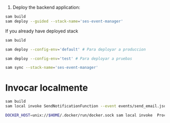 1. Deploy the backend application:

```sh
sam build
sam deploy --guided --stack-name='ses-event-manager'
```

If you already have deployed stack

```sh
sam build 

```

```sh
sam deploy --config-env='default' # Para deployar a produccion
```

```sh
sam deploy --config-env='test' # Para deployar a pruebas
```

```sh
sam sync --stack-name='ses-event-manager'
```



# Invocar localmente


```bash
sam build
sam local invoke SendNotificationFunction --event events/send_email.json -l log.log
```

```bash
DOCKER_HOST=unix://$HOME/.docker/run/docker.sock sam local invoke  ProcessEmailSyncOS --event events/sync_dynamo_os.json -l log.log  --template template.yaml
```
